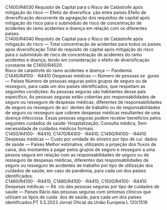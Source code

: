  
C1400/R4030  Requisito de Capital para 
o Risco de Catástrofe 
após mitigação do risco 
— Efeito de diversifica ­
ção entre países  Efeito de diversificação decorrente da agregação dos requisitos de capital após 
mitigação do risco para o submódulo de risco de concentração de acidentes do 
ramo acidentes e doença em relação com os diferentes países.  
C1400/R4040  Requisito de Capital para 
o Risco de Catástrofe 
após mitigação do risco 
— Total concentração de 
acidentes para todos os 
países após diversificação  Total do requisito de capital após mitigação do risco para o submódulo de risco 
de concentração de acidentes do ramo acidentes e doença, tendo em consideração 
o efeito de diversificação constante de C1400/R4020.  
Risco de catástrofe do 
ramo acidentes e 
doença — Pandemia  
C1440/R4100- 
-R4410  Despesas médicas — 
Número de pessoas se ­
guras — Países  Número de pessoas seguras pelos grupos de seguro ou de resseguro, para cada um 
dos países identificados, que respeitam as seguintes condições: 
As pessoas seguras são habitantes desse país específico; 
As pessoas seguras estão cobertas por responsabilidades de seguro ou resseguro de 
despesas médicas, diferentes de responsabilidades de seguro ou resseguro de aci ­
dentes de trabalho ou de responsabilidades de seguro ou resseguro que cobrem 
despesas médicas resultantes de uma doença infecciosa. 
Essas pessoas seguras podem receber benefícios pelos seguintes cuidados de saúde: 
Hospitalização; 
Consulta médica; 
Sem necessidade de cuidados médicos formais.  
C1450/R4100- 
-R4410, 
C1470/R4100- 
-R4410, 
C1490/R4100- 
-R4410  Despesas médicas — 
Custo por unidade do 
sinistro por tipo de cui ­
dados de saúde — Países  Melhor estimativa, utilizando a projeção dos fluxos de caixa, dos montantes a 
pagar pelos grupos de seguro e resseguro a uma pessoa segura em relação com as 
responsabilidades de seguro ou de resseguro de despesas médicas, diferentes das 
responsabilidades de seguro ou resseguro de acidentes de trabalho por tipo de 
utilização dos cuidados de saúde, em caso de pandemia, para cada um dos países 
identificados.  
C1460/R4100- 
-R4410, 
C1480/R4100- 
-R4410, 
C1500/R4100- 
-R4410  Despesas médicas — Rá ­
cio das pessoas seguras 
por tipo de cuidados de 
saúde — Países  Rácio das pessoas seguras com sintomas clínicos que utilizam os tipos de cuida ­
dos de saúde, para cada um dos países identificados.PT  5.5.2023 Jornal Oficial da União Europeia L 120/1519